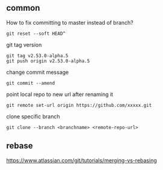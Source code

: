 ## common

How to fix committing to master instead of branch?

```
git reset --soft HEAD^
```

git tag version

```
git tag v2.53.0-alpha.5
git push origin v2.53.0-alpha.5
```

change commit message

```
git commit --amend
```

point local repo to new url after renaming it

```
git remote set-url origin https://github.com/xxxxx.git
```

clone specific branch
```
git clone --branch <branchname> <remote-repo-url>
```

## rebase

https://www.atlassian.com/git/tutorials/merging-vs-rebasing
